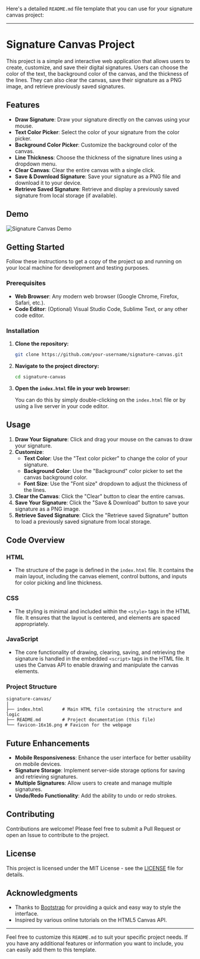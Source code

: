 Here's a detailed `README.md` file template that you can use for your signature canvas project:

---

# Signature Canvas Project

This project is a simple and interactive web application that allows users to create, customize, and save their digital signatures. Users can choose the color of the text, the background color of the canvas, and the thickness of the lines. They can also clear the canvas, save their signature as a PNG image, and retrieve previously saved signatures.

## Features

- **Draw Signature**: Draw your signature directly on the canvas using your mouse.
- **Text Color Picker**: Select the color of your signature from the color picker.
- **Background Color Picker**: Customize the background color of the canvas.
- **Line Thickness**: Choose the thickness of the signature lines using a dropdown menu.
- **Clear Canvas**: Clear the entire canvas with a single click.
- **Save & Download Signature**: Save your signature as a PNG file and download it to your device.
- **Retrieve Saved Signature**: Retrieve and display a previously saved signature from local storage (if available).

## Demo

![Signature Canvas Demo](link_to_your_demo_image.gif)

## Getting Started

Follow these instructions to get a copy of the project up and running on your local machine for development and testing purposes.

### Prerequisites

- **Web Browser**: Any modern web browser (Google Chrome, Firefox, Safari, etc.).
- **Code Editor**: (Optional) Visual Studio Code, Sublime Text, or any other code editor.

### Installation

1. **Clone the repository:**

   ```bash
   git clone https://github.com/your-username/signature-canvas.git
   ```

2. **Navigate to the project directory:**

   ```bash
   cd signature-canvas
   ```

3. **Open the `index.html` file in your web browser:**

   You can do this by simply double-clicking on the `index.html` file or by using a live server in your code editor.

## Usage

1. **Draw Your Signature**: Click and drag your mouse on the canvas to draw your signature.
2. **Customize**:
   - **Text Color**: Use the "Text color picker" to change the color of your signature.
   - **Background Color**: Use the "Background" color picker to set the canvas background color.
   - **Font Size**: Use the "Font size" dropdown to adjust the thickness of the lines.
3. **Clear the Canvas**: Click the "Clear" button to clear the entire canvas.
4. **Save Your Signature**: Click the "Save & Download" button to save your signature as a PNG image.
5. **Retrieve Saved Signature**: Click the "Retrieve saved Signature" button to load a previously saved signature from local storage.

## Code Overview

### HTML

- The structure of the page is defined in the `index.html` file. It contains the main layout, including the canvas element, control buttons, and inputs for color picking and line thickness.

### CSS

- The styling is minimal and included within the `<style>` tags in the HTML file. It ensures that the layout is centered, and elements are spaced appropriately.

### JavaScript

- The core functionality of drawing, clearing, saving, and retrieving the signature is handled in the embedded `<script>` tags in the HTML file. It uses the Canvas API to enable drawing and manipulate the canvas elements.

### Project Structure

```plaintext
signature-canvas/
│
├── index.html       # Main HTML file containing the structure and logic
├── README.md        # Project documentation (this file)
└── favicon-16x16.png # Favicon for the webpage
```

## Future Enhancements

- **Mobile Responsiveness**: Enhance the user interface for better usability on mobile devices.
- **Signature Storage**: Implement server-side storage options for saving and retrieving signatures.
- **Multiple Signatures**: Allow users to create and manage multiple signatures.
- **Undo/Redo Functionality**: Add the ability to undo or redo strokes.

## Contributing

Contributions are welcome! Please feel free to submit a Pull Request or open an Issue to contribute to the project.

## License

This project is licensed under the MIT License - see the [LICENSE](LICENSE) file for details.

## Acknowledgments

- Thanks to [Bootstrap](https://getbootstrap.com/) for providing a quick and easy way to style the interface.
- Inspired by various online tutorials on the HTML5 Canvas API.

---

Feel free to customize this `README.md` to suit your specific project needs. If you have any additional features or information you want to include, you can easily add them to this template.
